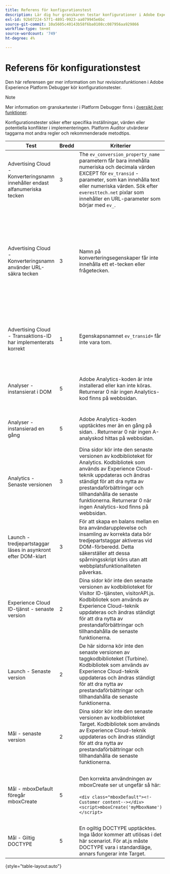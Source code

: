 ```yaml
---
title: Referens för konfigurationstest
description: Lär dig hur granskaren testar konfigurationer i Adobe Experience Platform Debugger.
exl-id: 92b07224-57f1-4891-9923-aa079945e6bc
source-git-commit: 10a5605c40143b58f6ba0108cc087956aa929866
workflow-type: tm+mt
source-wordcount: '749'
ht-degree: 4%

---
```


# Referens för konfigurationstest

Den här referensen ger mer information om hur revisionsfunktionen i Adobe Experience Platform Debugger kör konfigurationstester.

>[!NOTE]
>
>Mer information om granskartester i Platform Debugger finns i [översikt över funktioner](./overview.md).

Konfigurationstester söker efter specifika inställningar, värden eller potentiella konflikter i implementeringen. Platform Auditor utvärderar taggarna mot andra regler och rekommenderade metodtips.

| Test | Bredd | Kriterier | Rekommendation |
| --- | --- | --- | --- |
| Advertising Cloud - Konverteringsnamn innehåller endast alfanumeriska tecken | 3 | The `ev_conversion_property_name` parametern får bara innehålla numeriska och decimala värden EXCEPT för `ev_transid` -parameter, som kan innehålla text eller numeriska värden. Sök efter `everesttech.net` pixlar som innehåller en URL-parameter som börjar med  `ev_`. | Kontrollera att egenskapsparametrarna för transaktionen bara innehåller numeriska och decimala värden.<br><br>Varning: Andra värdetyper kan orsaka dataförlust. |
| Advertising Cloud - Konverteringsnamn använder URL-säkra tecken | 3 | Namn på konverteringsegenskaper får inte innehålla ett et-tecken eller frågetecken. | Se till att egenskapsparametrarna för transaktioner inte innehåller ett icke-kodat et-tecken eller frågetecken. Dessa bryter URL-formatet.<br><br>Varning: Egenskapsparametrar som innehåller ett icke-kodat et-tecken eller frågetecken (till exempel:  `ev_formComplete?=1` eller  `ev_formComplete&Submit=1`), kan leda till dataförlust. |
| Advertising Cloud - Transaktions-ID har implementerats korrekt | 1 | Egenskapsnamnet  `ev_transid=` får inte vara tom. | Egenskapsnamnet  `ev_transid=` ska inte lämnas utan ett värde. Om detta lämnas utan ett värde kan transaktionsdata gå förlorade. Tilldela ett värde till `ev_transid=` eller ta bort parametern från pixeln. |
| Analyser - instansierat i DOM | 5 | Adobe Analytics-koden är inte installerad eller kan inte köras. Returnerar 0 när ingen Analytics-kod finns på webbsidan. | Kontrollera att Analytics-taggen implementeras på sidan och inte blockeras av efterföljande skriptaktiviteter.<br><br>[Ytterligare information](https://experienceleague.adobe.com/docs/analytics/implementation/home.html) |
| Analyser - instansierad en gång | 5 | Adobe Analytics-koden upptäcktes mer än en gång på sidan. . Returnerar 0 när ingen A-analyskod hittas på webbsidan. | Kontrollera att det bara finns en Analytics-tagg på sidan.<br><br>[Ytterligare information](https://experienceleague.adobe.com/docs/analytics/implementation/home.html) |
| Analytics - Senaste versionen | 3 | Dina sidor kör inte den senaste versionen av kodbiblioteket för Analytics. Kodbibliotek som används av Experience Cloud-teknik uppdateras och ändras ständigt för att dra nytta av prestandaförbättringar och tillhandahålla de senaste funktionerna. Returnerar 0 när ingen Analytics-kod finns på webbsidan. | Installera den senaste versionen av Analytics-biblioteket.<br><br>[Ytterligare information](https://experienceleague.adobe.com/docs/analytics/implementation/appmeasurement-updates.html) |
| Launch - tredjepartstaggar läses in asynkront efter DOM-klart | 3 | För att skapa en balans mellan en bra användarupplevelse och insamling av korrekta data bör tredjepartstaggar aktiveras vid DOM-förberedd. Detta säkerställer att dessa spårningsskript körs utan att webbplatsfunktionaliteten påverkas. | Lös det här problemet genom att justera alla regler som kör pixlar från tredje part som ska aktiveras på DOM Ready.<br><br>[Ytterligare information](../../tags/ui/managing-resources/rules.md) |
| Experience Cloud ID-tjänst - senaste version | 2 | Dina sidor kör inte den senaste versionen av kodbiblioteket för Visitor ID-tjänsten, visitorAPI.js. Kodbibliotek som används av Experience Cloud-teknik uppdateras och ändras ständigt för att dra nytta av prestandaförbättringar och tillhandahålla de senaste funktionerna. | Installera den senaste versionen av tjänstbiblioteket för Visitor-ID.<br><br>[Ytterligare information](https://experienceleague.adobe.com/docs/id-service/using/id-service-api/library.html) |
| Launch - Senaste version | 2 | De här sidorna kör inte den senaste versionen av taggkodbiblioteket (Turbine). Kodbibliotek som används av Experience Cloud-teknik uppdateras och ändras ständigt för att dra nytta av prestandaförbättringar och tillhandahålla de senaste funktionerna. | Återskapa och publicera taggbiblioteket.<br><br>[Ytterligare information](../../tags/quick-start/quick-start.md) |
| Mål - senaste version | 2 | Dina sidor kör inte den senaste versionen av kodbiblioteket Target. Kodbibliotek som används av Experience Cloud-teknik uppdateras och ändras ständigt för att dra nytta av prestandaförbättringar och tillhandahålla de senaste funktionerna. | Installera den senaste versionen av målbiblioteket.<br><br>[Ytterligare information](https://experienceleague.adobe.com/docs/target/using/implement-target/client-side/implement-target-for-client-side-web.html) |
| Mål - mboxDefault föregår mboxCreate | 5 | Den korrekta användningen av mboxCreate ser ut ungefär så här:<br><br> `<div class="mboxDefault"><!-Customer content--></div><script>mboxCreate('myMboxName')</script>` | Var noga med att inkludera en  `<div class="mboxDefault"></div>` -tagg innan mboxCreate() anropas. at.js kommer inte att lägga till en åt dig.<br><br>[Ytterligare information](https://experienceleague.adobe.com/docs/target/using/implement-target/client-side/implement-target-for-client-side-web.html) |
| Mål - Giltig DOCTYPE | 5 | En ogiltig DOCTYPE upptäcktes. Inga lådor kommer att utlösas i det här scenariot.  För at.js måste DOCTYPE vara i standardläge, annars fungerar inte Target. | Uppdatera DOCTYPE på sidan.<br><br>[Ytterligare information](https://experienceleague.adobe.com/docs/target/using/implement-target/client-side/at-js-implementation/faq-at-js/target-atjs-faq.html) |

{style=&quot;table-layout:auto&quot;}
